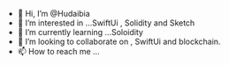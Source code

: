 - 👋 Hi, I’m @Hudaibia
- 👀 I’m interested in ...SwiftUi , Solidity and Sketch
- 🌱 I’m currently learning ...Soloidity
- 💞️ I’m looking to collaborate on  , SwiftUi and blockchain. 
- 📫 How to reach me ...

<!---
Hudaibia/Hudaibia is a ✨ special ✨ repository because its `README.md` (this file) appears on your GitHub profile.
You can click the Preview link to take a look at your changes.
--->
